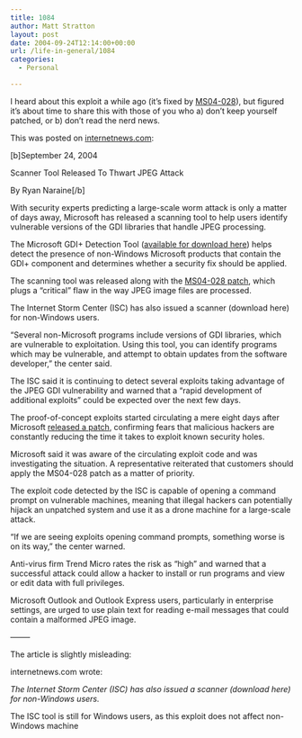 ```yaml
---
title: 1084
author: Matt Stratton
layout: post
date: 2004-09-24T12:14:00+00:00
url: /life-in-general/1084
categories:
  - Personal

---
```

I heard about this exploit a while ago (it&#8217;s fixed by [MS04-028][1]), but figured it&#8217;s about time to share this with those of you who a) don&#8217;t keep yourself patched, or b) don&#8217;t read the nerd news.

This was posted on [internetnews.com][2]:

[b]September 24, 2004
  
Scanner Tool Released To Thwart JPEG Attack
  
By Ryan Naraine[/b]

With security experts predicting a large-scale worm attack is only a matter of days away, Microsoft has released a scanning tool to help users identify vulnerable versions of the GDI libraries that handle JPEG processing.

The Microsoft GDI+ Detection Tool ([available for download here][3]) helps detect the presence of non-Windows Microsoft products that contain the GDI+ component and determines whether a security fix should be applied.

The scanning tool was released along with the [MS04-028 patch][1], which plugs a &#8220;critical&#8221; flaw in the way JPEG image files are processed.

The Internet Storm Center (ISC) has also issued a scanner (download here) for non-Windows users.

&#8220;Several non-Microsoft programs include versions of GDI libraries, which are vulnerable to exploitation. Using this tool, you can identify programs which may be vulnerable, and attempt to obtain updates from the software developer,&#8221; the center said.

The ISC said it is continuing to detect several exploits taking advantage of the JPEG GDI vulnerability and warned that a &#8220;rapid development of additional exploits&#8221; could be expected over the next few days.

The proof-of-concept exploits started circulating a mere eight days after Microsoft [released a patch][4], confirming fears that malicious hackers are constantly reducing the time it takes to exploit known security holes.

Microsoft said it was aware of the circulating exploit code and was investigating the situation. A representative reiterated that customers should apply the MS04-028 patch as a matter of priority.

The exploit code detected by the ISC is capable of opening a command prompt on vulnerable machines, meaning that illegal hackers can potentially hijack an unpatched system and use it as a drone machine for a large-scale attack.

&#8220;If we are seeing exploits opening command prompts, something worse is on its way,&#8221; the center warned.

Anti-virus firm Trend Micro rates the risk as &#8220;high&#8221; and warned that a successful attack could allow a hacker to install or run programs and view or edit data with full privileges.

Microsoft Outlook and Outlook Express users, particularly in enterprise settings, are urged to use plain text for reading e-mail messages that could contain a malformed JPEG image.

&#8212;&#8212;&#8211;

The article is slightly misleading:

internetnews.com wrote:
  
_The Internet Storm Center (ISC) has also issued a scanner (download here) for non-Windows users._

The ISC tool is still for Windows users, as this exploit does not affect non-Windows machine

 [1]: https://www.microsoft.com/technet/security/bulletin/ms04-028.mspx
 [2]: https://www.internetnews.com/security/article.php/3412621
 [3]: https://www.microsoft.com/downloads/details.aspx?familyid=71CD9E74-7142-4780-83E5-CE54401DA1D1&displaylang=en
 [4]: https://internetnews.com/security/article.php/3412161